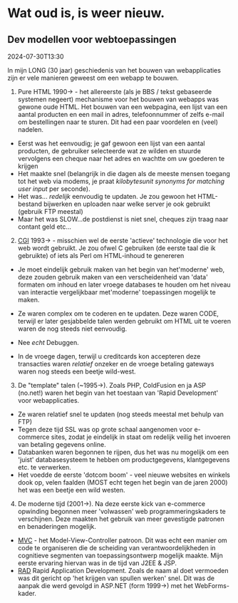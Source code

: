 # Wat oud is, is weer nieuw.

## Dev modellen voor webtoepassingen

<datetime class="hidden">2024-07-30T13:30</datetime>

In mijn LONG (30 jaar) geschiedenis van het bouwen van webapplicaties zijn er vele manieren geweest om een webapp te bouwen.

1. Pure HTML 1990-> - het allereerste (als je BBS / tekst gebaseerde systemen negeert) mechanisme voor het bouwen van webapps was gewone oude HTML. Het bouwen van een webpagina, een lijst van een aantal producten en een mail in adres, telefoonnummer of zelfs e-mail om bestellingen naar te sturen.
   Dit had een paar voordelen en (veel) nadelen.

- Eerst was het eenvoudig; je gaf gewoon een lijst van een aantal producten, de gebruiker selecteerde wat ze wilden en stuurde vervolgens een cheque naar het adres en wachtte om uw goederen te krijgen
- Het maakte snel (belangrijk in die dagen als de meeste mensen toegang tot het web via modems, je praat *kilobytesunit synonyms for matching user input* per seconde).
- Het was... *redelijk* eenvoudig te updaten. Je zou gewoon het HTML-bestand bijwerken en uploaden naar welke server je ook gebruikt (gebruik FTP meestal)
- Maar het was SLOW...de postdienst is niet snel, cheques zijn traag naar contant geld etc...

2. [CGI](https://webdevelopmenthistory.com/1993-cgi-scripts-and-early-server-side-web-programming/)  1993-> - misschien wel de eerste 'actieve' technologie die voor het web wordt gebruikt. Je zou ofwel C gebruiken (de eerste taal die ik gebruikte) of iets als Perl om HTML-inhoud te genereren

- Je moet eindelijk gebruik maken van het begin van het'moderne' web, deze zouden gebruik maken van een verscheidenheid van 'data' formaten om inhoud en later vroege databases te houden om het niveau van interactie vergelijkbaar met'moderne' toepassingen mogelijk te maken.

- Ze waren complex om te coderen en te updaten. Deze waren CODE, terwijl er later gesjabbelde talen werden gebruikt om HTML uit te voeren waren de nog steeds niet eenvoudig.

- Nee *echt* Debuggen.

- In de vroege dagen, terwijl u creditcards kon accepteren deze transacties waren *relatief* onzeker en de vroege betaling gateways waren nog steeds een beetje wild-west.

3. De "template" talen (~1995->). Zoals PHP, ColdFusion en ja ASP (no.net!) waren het begin van het toestaan van 'Rapid Development' voor webapplicaties.

- Ze waren relatief snel te updaten (nog steeds meestal met behulp van FTP)
- Tegen deze tijd SSL was op grote schaal aangenomen voor e-commerce sites, zodat je eindelijk in staat om redelijk veilig het invoeren van betaling gegevens online.
- Databanken waren begonnen te rijpen, dus het was nu mogelijk om een 'juist' databasesysteem te hebben om productgegevens, klantgegevens etc. te verwerken.
- Het voedde de eerste 'dotcom boom' - veel nieuwe websites en winkels dook op, velen faalden (MOST echt tegen het begin van de jaren 2000) het was een beetje een wild westen.

4. De moderne tijd (2001->). Na deze eerste kick van e-commerce opwinding begonnen meer 'volwassen' web programmeringskaders te verschijnen. Deze maakten het gebruik van meer gevestigde patronen en benaderingen mogelijk.

- [MVC](https://en.wikipedia.org/wiki/Model%E2%80%93view%E2%80%93controller) - het Model-View-Controller patroon. Dit was echt een manier om code te organiseren die de scheiding van verantwoordelijkheden in cognitieve segmenten van toepassingsontwerp mogelijk maakte. Mijn eerste ervaring hiervan was in de tijd van J2EE & JSP.
- [RAD](https://en.wikipedia.org/wiki/Rapid_application_development) Rapid Application Development. Zoals de naam al doet vermoeden was dit gericht op 'het krijgen van spullen werken' snel. Dit was de aanpak die werd gevolgd in ASP.NET (form 1999->) met het WebForms-kader.